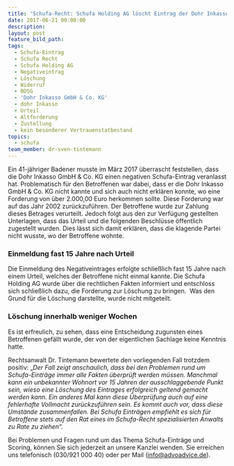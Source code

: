 ```yaml
---
title: 'Schufa-Recht: Schufa Holding AG löscht Eintrag der Dohr Inkasso GmbH & Co. KG'
date: 2017-06-21 00:00:00
description:
layout: post
feature_bild_path:
tags:
  - Schufa-Eintrag
  - Schufa Recht
  - Schufa Holding AG
  - Negativeintrag
  - Löschung
  - Widerruf
  - BDSG
  - 'Dohr Inkasso GmbH & Co. KG'
  - dohr Inkasso
  - Urteil
  - Altforderung
  - Zustellung
  - kein besonderer Vertrauenstatbestand
topics:
  - schufa
team_member: dr-sven-tintemann
---
```



Ein 41-j&auml;hriger Badener musste im M&auml;rz 2017 &uuml;berrascht feststellen, dass die Dohr Inkasso GmbH & Co. KG einen negativen Schufa-Eintrag veranlasst hat. Problematisch f&uuml;r den Betroffenen war dabei, dass er die Dohr Inkasso GmbH & Co. KG nicht kannte und sich auch nicht erkl&auml;ren konnte, wo eine Forderung von &uuml;ber 2.000,00 Euro herkommen sollte. Diese Forderung war auf das Jahr 2002 zur&uuml;ckzuf&uuml;hren. Der Betroffene wurde zur Zahlung dieses Betrages verurteilt. Jedoch folgt aus den zur Verf&uuml;gung gestellten Unterlagen, dass das Urteil und die folgenden Beschl&uuml;sse &ouml;ffentlich zugestellt wurden. Dies l&auml;sst sich damit erkl&auml;ren, dass die klagende Partei nicht wusste, wo der Betroffene wohnte.

### Einmeldung fast 15 Jahre nach Urteil

Die Einmeldung des Negativeintrages erfolgte schlie&szlig;lich fast 15 Jahre nach einem Urteil, welches der Betroffene nicht einmal kannte. Die Schufa Holding AG wurde &uuml;ber die rechtlichen Fakten informiert und entschloss sich schlie&szlig;lich dazu, die Forderung zur L&ouml;schung zu bringen.&nbsp; Was den Grund f&uuml;r die L&ouml;schung darstellte, wurde nicht mitgeteilt.

### L&ouml;schung innerhalb weniger Wochen

Es ist erfreulich, zu sehen, dass eine Entscheidung zugunsten eines Betroffenen gef&auml;llt wurde, der von der eigentlichen Sachlage keine Kenntnis hatte.

Rechtsanwalt Dr. Tintemann bewertete den vorliegenden Fall trotzdem positiv: „*Der Fall zeigt anschaulich, dass bei den Problemen rund um Schufa-Eintr&auml;ge immer alle Fakten &uuml;berpr&uuml;ft werden m&uuml;ssen. Manchmal kann ein unbekannter Wohnort vor 15 Jahren der ausschlaggebende Punkt sein, wieso eine L&ouml;schung des Eintrages erfolgreich geltend gemacht werden kann. Ein anderes Mal kann diese &Uuml;berpr&uuml;fung auch auf eine fehlerhafte Vollmacht zur&uuml;ckzuf&uuml;hren sein. Es kommt auch vor, dass diese Umst&auml;nde zusammenfallen. Bei Schufa Eintr&auml;gen empfiehlt es sich f&uuml;r Betroffene stets auf den Rat eines im Schufa-Recht spezialisierten Anwalts zu Rate zu ziehen“.*

Bei Problemen und Fragen rund um das Thema Schufa-Eintr&auml;ge und Scoring, k&ouml;nnen Sie sich jederzeit an unsere Kanzlei wenden. Sie erreichen uns telefonisch (030/921 000 40) oder per Mail ([info@advoadvice.de](mailto:info@advoadvice.de)).